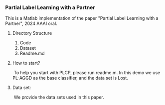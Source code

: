 ### Partial Label Learning with a Partner

This is a Matlab implementation of the paper "Partial Label Learning with a Partner", 2024 AAAI oral.

1. Directory Structure

   1. Code
   2. Dataset
   3. Readme.md

2. How to start?

   ​    To help you start with PLCP, please run readme.m. In this demo we use PL-AGGD as the base classifier, and the data set is Lost.

3. Data set:

   ​     We provide the data sets used in this paper.
